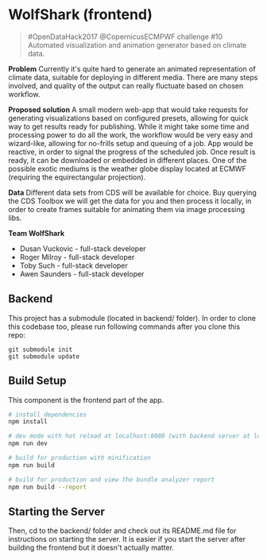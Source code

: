 # WolfShark (frontend)

> #OpenDataHack2017 @CopernicusECMPWF challenge #10
> Automated visualization and animation generator based on climate data.

**Problem**
Currently it's quite hard to generate an animated representation of climate data, suitable for deploying in different media. There are many steps involved, and quality of the output can really fluctuate based on chosen workflow.

**Proposed solution**
A small modern web-app that would take requests for generating visualizations based on configured presets, allowing for quick way to get results ready for publishing. While it might take some time and processing power to do all the work, the workflow would be very easy and wizard-like, allowing for no-frills setup and queuing of a job. App would be reactive, in order to signal the progress of the scheduled job. Once result is ready, it can be downloaded or embedded in different places. One of the possible exotic mediums is the weather globe display located at ECMWF (requiring the equirectangular projection).

**Data**
Different data sets from CDS will be available for choice. Buy querying the CDS Toolbox we will get the data for you and then process it locally, in order to create frames suitable for animating them via image processing libs.

**Team WolfShark**
- Dusan Vuckovic - full-stack developer
- Roger Milroy - full-stack developer
- Toby Such - full-stack developer
- Awen Saunders - full-stack developer

## Backend

This project has a submodule (located in backend/ folder). In order to clone this codebase too, please run following commands after you clone this repo:

```
git submodule init
git submodule update
```

## Build Setup

This component is the frontend part of the app. 

``` bash
# install dependencies
npm install

# dev mode with hot reload at localhost:8080 (with backend server at localhost:8081)
npm run dev

# build for production with minification
npm run build

# build for production and view the bundle analyzer report
npm run build --report
```
## Starting the Server

Then, cd to the backend/ folder and check out its README.md file for instructions on starting the server. It is easier if you start the server after building the frontend but it doesn't actually matter.

